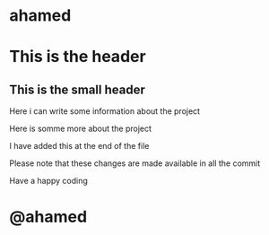 # ahamed

# This is the header

## This is the small header

Here i can write some information about the project

Here is somme more about the project

I have added this at the end of the file

Please note that these changes are made available in all the commit

Have a happy coding

# @ahamed
